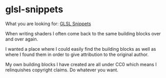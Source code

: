 # glsl-snippets

What you are looking for: [GLSL Snippets](src/snippets.glsl)

When writing shaders I often come back to the same building blocks over and over again.

I wanted a place where I could easily find the building blocks as well as where I found them in order to give attribution to the original author.

My own building blocks I have created are all under CC0 which means I relinquishes copyright claims. Do whatever you want.


